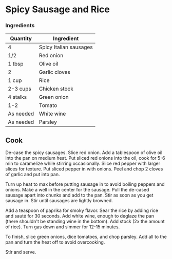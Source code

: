# Spicy Sausage and Rice

### Ingredients

| Quantity | Ingredient |
| --- | --- |
| 4 |	Spicy Italian sausages |
| 1/2 |	Red onion |
| 1 tbsp | Olive oil |
| 2	| Garlic cloves |
| 1 cup |	Rice |
| 2-3 cups | Chicken stock |
| 4 stalks | Green onion |
| 1-2	| Tomato |
| As needed |	White wine |
| As needed	| Parsley |

## Cook
De-case the spicy sausages. Slice red onion. Add a tablespoon of olive oil into the pan on medium heat. Put sliced red onions into the oil, cook for 5-6 min to caramelize while stirring occasionally. Slice red pepper with larger slices for texture. Put sliced pepper in with onions. Peel and chop 2 cloves of garlic and put into pan.

Turn up heat to max before putting sausage in to avoid boiling peppers and onions. Make a well in the center for the sausage. Pull the de-cased sausage apart into chunks and add to the pan. Stir as soon as you get sausage in. Stir until sausages are lightly browned.

Add a teaspoon of paprika for smoky flavor. Sear the rice by adding rice and sauté for 30 seconds. Add white wine, enough to deglaze the pan (there shouldn't be standing wine in the bottom). Add stock (2x the amount of rice). Turn gas down and simmer for 12-15 minutes.

To finish, slice green onions, dice tomatoes, and chop parsley. Add all to the pan and turn the heat off to avoid overcooking.

Stir and serve.
